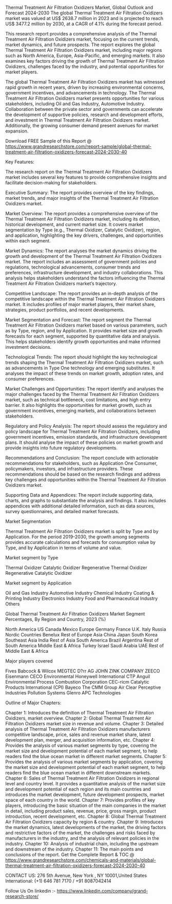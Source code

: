 Thermal Treatment Air Filtration Oxidizers Market, Global Outlook and Forecast 2024-2030
The global Thermal Treatment Air Filtration Oxidizers market was valued at US$ 2638.7 million in 2023 and is projected to reach US$ 3477.2 million by 2030, at a CAGR of 4.1% during the forecast period.

This research report provides a comprehensive analysis of the Thermal Treatment Air Filtration Oxidizers market, focusing on the current trends, market dynamics, and future prospects. The report explores the global Thermal Treatment Air Filtration Oxidizers market, including major regions such as North America, Europe, Asia-Pacific, and emerging markets. It also examines key factors driving the growth of Thermal Treatment Air Filtration Oxidizers, challenges faced by the industry, and potential opportunities for market players.

The global Thermal Treatment Air Filtration Oxidizers market has witnessed rapid growth in recent years, driven by increasing environmental concerns, government incentives, and advancements in technology. The Thermal Treatment Air Filtration Oxidizers market presents opportunities for various stakeholders, including Oil and Gas Industry, Automotive Industry. Collaboration between the private sector and governments can accelerate the development of supportive policies, research and development efforts, and investment in Thermal Treatment Air Filtration Oxidizers market. Additionally, the growing consumer demand present avenues for market expansion.

Download FREE Sample of this Report @ https://www.grandresearchstore.com/report-sample/global-thermal-treatment-air-filtration-oxidizers-forecast-2024-2030-40

Key Features:

The research report on the Thermal Treatment Air Filtration Oxidizers market includes several key features to provide comprehensive insights and facilitate decision-making for stakeholders.

Executive Summary: The report provides overview of the key findings, market trends, and major insights of the Thermal Treatment Air Filtration Oxidizers market.

Market Overview: The report provides a comprehensive overview of the Thermal Treatment Air Filtration Oxidizers market, including its definition, historical development, and current market size. It covers market segmentation by Type (e.g., Thermal Oxidizer, Catalytic Oxidizer), region, and application, highlighting the key drivers, challenges, and opportunities within each segment.

Market Dynamics: The report analyses the market dynamics driving the growth and development of the Thermal Treatment Air Filtration Oxidizers market. The report includes an assessment of government policies and regulations, technological advancements, consumer trends and preferences, infrastructure development, and industry collaborations. This analysis helps stakeholders understand the factors influencing the Thermal Treatment Air Filtration Oxidizers market’s trajectory.

Competitive Landscape: The report provides an in-depth analysis of the competitive landscape within the Thermal Treatment Air Filtration Oxidizers market. It includes profiles of major market players, their market share, strategies, product portfolios, and recent developments.

Market Segmentation and Forecast: The report segment the Thermal Treatment Air Filtration Oxidizers market based on various parameters, such as by Type, region, and by Application. It provides market size and growth forecasts for each segment, supported by quantitative data and analysis. This helps stakeholders identify growth opportunities and make informed investment decisions.

Technological Trends: The report should highlight the key technological trends shaping the Thermal Treatment Air Filtration Oxidizers market, such as advancements in Type One technology and emerging substitutes. It analyses the impact of these trends on market growth, adoption rates, and consumer preferences.

Market Challenges and Opportunities: The report identify and analyses the major challenges faced by the Thermal Treatment Air Filtration Oxidizers market, such as technical bottleneck, cost limitations, and high entry barrier. It also highlights the opportunities for market growth, such as government incentives, emerging markets, and collaborations between stakeholders.

Regulatory and Policy Analysis: The report should assess the regulatory and policy landscape for Thermal Treatment Air Filtration Oxidizers, including government incentives, emission standards, and infrastructure development plans. It should analyse the impact of these policies on market growth and provide insights into future regulatory developments.

Recommendations and Conclusion: The report conclude with actionable recommendations for stakeholders, such as Application One Consumer, policymakers, investors, and infrastructure providers. These recommendations should be based on the research findings and address key challenges and opportunities within the Thermal Treatment Air Filtration Oxidizers market.

Supporting Data and Appendices: The report include supporting data, charts, and graphs to substantiate the analysis and findings. It also includes appendices with additional detailed information, such as data sources, survey questionnaires, and detailed market forecasts.

Market Segmentation

Thermal Treatment Air Filtration Oxidizers market is split by Type and by Application. For the period 2019-2030, the growth among segments provides accurate calculations and forecasts for consumption value by Type, and by Application in terms of volume and value.

Market segment by Type

Thermal Oxidizer
Catalytic Oxidizer
Regenerative Thermal Oxidizer
Regenerative Catalytic Oxidizer

Market segment by Application

Oil and Gas Industry
Automotive Industry
Chemical Industry
Coating & Printing Industry
Electronics Industry
Food and Pharmaceutical Industry
Others

Global Thermal Treatment Air Filtration Oxidizers Market Segment Percentages, By Region and Country, 2023 (%)

North America
US
Canada
Mexico
Europe
Germany
France
U.K.
Italy
Russia
Nordic Countries
Benelux
Rest of Europe
Asia
China
Japan
South Korea
Southeast Asia
India
Rest of Asia
South America
Brazil
Argentina
Rest of South America
Middle East & Africa
Turkey
Israel
Saudi Arabia
UAE
Rest of Middle East & Africa

Major players covered

Fives
Babcock & Wilcox MEGTEC
D?rr AG
JOHN ZINK COMPANY
ZEECO
Eisenmann
CECO Environmental
Honeywell International
CTP
Anguil Environmental
Process Combustion Corporation
CEC-ricm
Catalytic Products International (CPI)
Bayeco
The CMM Group
Air Clear
Perceptive Industries
Pollution Systems
Glenro
APC Technologies

Outline of Major Chapters:

Chapter 1: Introduces the definition of Thermal Treatment Air Filtration Oxidizers, market overview.
Chapter 2: Global Thermal Treatment Air Filtration Oxidizers market size in revenue and volume.
Chapter 3: Detailed analysis of Thermal Treatment Air Filtration Oxidizers manufacturers competitive landscape, price, sales and revenue market share, latest development plan, merger, and acquisition information, etc.
Chapter 4: Provides the analysis of various market segments by type, covering the market size and development potential of each market segment, to help readers find the blue ocean market in different market segments.
Chapter 5: Provides the analysis of various market segments by application, covering the market size and development potential of each market segment, to help readers find the blue ocean market in different downstream markets.
Chapter 6: Sales of Thermal Treatment Air Filtration Oxidizers in regional level and country level. It provides a quantitative analysis of the market size and development potential of each region and its main countries and introduces the market development, future development prospects, market space of each country in the world.
Chapter 7: Provides profiles of key players, introducing the basic situation of the main companies in the market in detail, including product sales, revenue, price, gross margin, product introduction, recent development, etc.
Chapter 8: Global Thermal Treatment Air Filtration Oxidizers capacity by region & country.
Chapter 9: Introduces the market dynamics, latest developments of the market, the driving factors and restrictive factors of the market, the challenges and risks faced by manufacturers in the industry, and the analysis of relevant policies in the industry.
Chapter 10: Analysis of industrial chain, including the upstream and downstream of the industry.
Chapter 11: The main points and conclusions of the report.
Get the Complete Report & TOC @ https://www.grandresearchstore.com/chemicals-and-materials/global-thermal-treatment-air-filtration-oxidizers-forecast-2024-2030-40

CONTACT US:
276 5th Avenue, New York , NY 10001,United States
International: (+1) 646 781 7170 / +91 8087042414

Follow Us On linkedin :- https://www.linkedin.com/company/grand-research-store/
